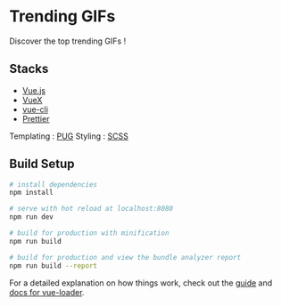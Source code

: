 # Trending GIFs

Discover the top trending GIFs !

## Stacks

- [Vue.js](https://vuejs.org/)
- [VueX](https://vuex.vuejs.org/fr/)
- [vue-cli](https://github.com/vuejs/vue-cli)
- [Prettier](https://prettier.io/)

Templating : [PUG](https://pugjs.org/api/getting-started.html)
Styling : [SCSS](https://sass-lang.com/)

## Build Setup

``` bash
# install dependencies
npm install

# serve with hot reload at localhost:8080
npm run dev

# build for production with minification
npm run build

# build for production and view the bundle analyzer report
npm run build --report
```

For a detailed explanation on how things work, check out the [guide](http://vuejs-templates.github.io/webpack/) and [docs for vue-loader](http://vuejs.github.io/vue-loader).
